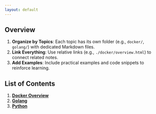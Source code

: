 ```yaml
---
layout: default
---
```

## Overview
1. **Organize by Topics**: Each topic has its own folder (e.g., `docker/`, `golang/`) with dedicated Markdown files.
2. **Link Everything**: Use relative links (e.g., `./docker/overview.html`) to connect related notes.
3. **Add Examples**: Include practical examples and code snippets to reinforce learning.

## List of Contents

1. **[Docker Overview](./docker/overview.md)**  
2. **[Golang](./golang/overview.md)**
3. **[Python](./python/overview.md)**



